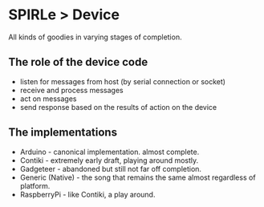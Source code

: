 SPIRLe > Device
======

All kinds of goodies in varying stages of completion.

The role of the device code
---------------------------
- listen for messages from host (by serial connection or socket)
- receive and process messages
- act on messages
- send response based on the results of action on the device


The implementations
-------------------
- Arduino - canonical implementation. almost complete.
- Contiki - extremely early draft, playing around mostly.
- Gadgeteer - abandoned but still not far off completion.
- Generic (Native) - the song that remains the same almost regardless of platform.
- RaspberryPi - like Contiki, a play around.